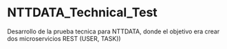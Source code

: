 # NTTDATA_Technical_Test
 Desarrollo de la prueba tecnica para NTTDATA, donde el objetivo era crear dos microservicios REST (USER, TASK))
